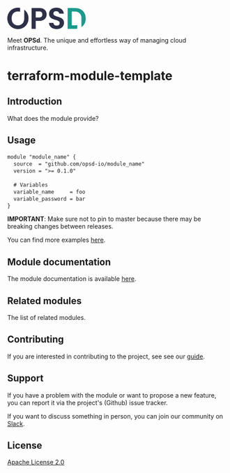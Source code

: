 <a href="https://www.opsd.io" target="_blank"><img alt="OPSd" src=".github/img/OPSD_logo.svg" width="180px"></a>

Meet **OPSd**. The unique and effortless way of managing cloud infrastructure.

# terraform-module-template

## Introduction

What does the module provide?

## Usage

```hcl
module "module_name" {
  source  = "github.com/opsd-io/module_name"
  version = ">= 0.1.0"

  # Variables
  variable_name     = foo
  variable_password = bar
}
```

**IMPORTANT**: Make sure not to pin to master because there may be breaking changes between releases.

You can find more examples [here](examples).

## Module documentation

The module documentation is available [here](docs/terraform_module.md).

## Related modules

The list of related modules.

## Contributing

If you are interested in contributing to the project, see see our [guide](CONTRIBUTING.md).

## Support

If you have a problem with the module or want to propose a new feature, you can report it via the project's (Github) issue tracker.

If you want to discuss something in person, you can join our community on [Slack](https://join.slack.com/t/opsd-community/signup).

## License

[Apache License 2.0](LICENSE)
